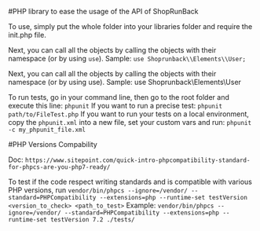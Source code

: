 #PHP library to ease the usage of the API of ShopRunBack

To use, simply put the whole folder into your libraries folder and require the init.php file.

Next, you can call all the objects by calling the objects with their namespace (or by using `use`). Sample: `use Shoprunback\\Elements\\User;`

Next, you can call all the objects by calling the objects with their namespace (or by using use). Sample: use Shoprunback\\Elements\\User

To run tests, go in your command line, then go to the root folder and execute this line:
```phpunit```
If you want to run a precise test:
```phpunit path/to/FileTest.php```
If you want to run your tests on a local environment, copy the ```phpunit.xml``` into a new file, set your custom vars and run:
```phpunit -c my_phpunit_file.xml```

#PHP Versions Compability

Doc: ```https://www.sitepoint.com/quick-intro-phpcompatibility-standard-for-phpcs-are-you-php7-ready/```

To test if the code respect writing standards and is compatible with various PHP versions, run
```vendor/bin/phpcs --ignore=/vendor/ --standard=PHPCompatibility --extensions=php --runtime-set testVersion <version_to_check> <path_to_test>```
Example:
```vendor/bin/phpcs --ignore=/vendor/ --standard=PHPCompatibility --extensions=php --runtime-set testVersion 7.2 ./tests/```
